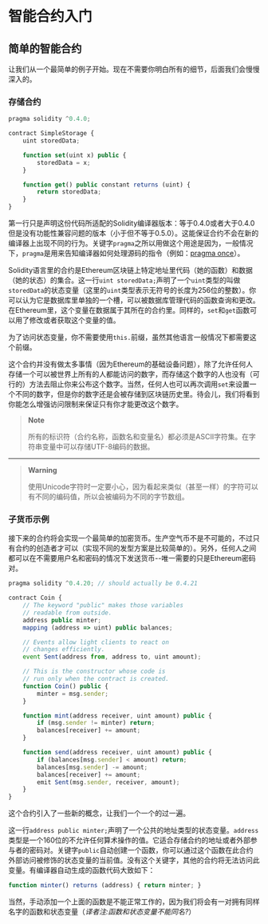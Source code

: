 # 智能合约入门

## 简单的智能合约

让我们从一个最简单的例子开始。现在不需要你明白所有的细节，后面我们会慢慢深入的。

### 存储合约

```js
pragma solidity ^0.4.0;

contract SimpleStorage {
    uint storedData;

    function set(uint x) public {
        storedData = x;
    }

    function get() public constant returns (uint) {
        return storedData;
    }
}
```

第一行只是声明这份代码所适配的Solidity编译器版本：等于0.4.0或者大于0.4.0但是没有功能性兼容问题的版本（小于但不等于0.5.0）。这能保证合约不会在新的编译器上出现不同的行为。关键字`pragma`之所以用做这个用途是因为，一般情况下，`pragma`是用来告知编译器如何处理源码的指令（例如：[pragma once](https://en.wikipedia.org/wiki/Pragma_once)）。

Solidity语言里的合约是Ethereum区块链上特定地址里代码（她的函数）和数据（她的状态）的集合。这一行`uint storedData;`声明了一个`uint`类型的叫做`storedData`的状态变量（这里的`uint`类型表示无符号的长度为256位的整数）。你可以认为它是数据库里单独的一个槽，可以被数据库管理代码的函数查询和更改。在Ethereum里，这个变量在数据属于其所在的合约里。同样的，`set`和`get`函数可以用了修改或者获取这个变量的值。

为了访问状态变量，你不需要使用`this.`前缀，虽然其他语言一般情况下都需要这个前缀。

这个合约并没有做太多事情（因为Ethereum的基础设备问题），除了允许任何人存储一个可以被世界上所有的人都能访问的数字，而存储这个数字的人也没有（可行的）方法去阻止你来公布这个数字。当然，任何人也可以再次调用`set`来设置一个不同的数字，但是你的数字还是会被存储到区块链历史里。待会儿，我们将看到你能怎么增强访问限制来保证只有你才能更改这个数字。

> **Note**
> 
> 所有的标识符（合约名称，函数名和变量名）都必须是ASCII字符集。在字符串变量中可以存储UTF-8编码的数据。

---

> **Warning**
> 
> 使用Unicode字符时一定要小心，因为看起来类似（甚至一样）的字符可以有不同的编码值，所以会被编码为不同的字节数组。

### 子货币示例

接下来的合约将会实现一个最简单的加密货币。生产空气币不是不可能的，不过只有合约的创造者才可以（实现不同的发型方案是比较简单的）。另外，任何人之间都可以在不需要用户名和密码的情况下发送货币--唯一需要的只是Ethereum密码对。

```js
pragma solidity ^0.4.20; // should actually be 0.4.21

contract Coin {
    // The keyword "public" makes those variables
    // readable from outside.
    address public minter;
    mapping (address => uint) public balances;

    // Events allow light clients to react on
    // changes efficiently.
    event Sent(address from, address to, uint amount);

    // This is the constructor whose code is
    // run only when the contract is created.
    function Coin() public {
        minter = msg.sender;
    }

    function mint(address receiver, uint amount) public {
        if (msg.sender != minter) return;
        balances[receiver] += amount;
    }

    function send(address receiver, uint amount) public {
        if (balances[msg.sender] < amount) return;
        balances[msg.sender] -= amount;
        balances[receiver] += amount;
        emit Sent(msg.sender, receiver, amount);
    }
}
```

这个合约引入了一些新的概念，让我们一个一个的过一遍。

这一行`address public minter;`声明了一个公共的地址类型的状态变量。`address`类型是一个160位的不允许任何算术操作的值。它适合存储合约的地址或者外部参与者的密码对。关键字`public`自动创建一个函数，你可以通过这个函数在此合约外部访问被修饰的状态变量的当前值。没有这个关键字，其他的合约将无法访问此变量。有编译器自动生成的函数代码大致如下：

```js
function minter() returns (address) { return minter; }
```

当然，手动添加一个上面的函数是不能正常工作的，因为我们将会有一对拥有同样名字的函数和状态变量（*译者注:函数和状态变量不能同名?*）


